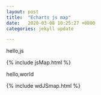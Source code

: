 ```yaml
---
layout: post
title:  "Echarts js map"
date:   2020-03-08 10:25:27 +0800
categories: jekyll update

---
```


hello,js 

{% include jsMap.html %}

hello,world

{% include wdJSmap.html %}